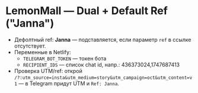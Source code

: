 # LemonMall — Dual + Default Ref ("Janna")
- Дефолтный ref: **Janna** — подставляется, если параметр `ref` в ссылке отсутствует.
- Переменные в Netlify:
  - `TELEGRAM_BOT_TOKEN` — токен бота
  - `RECIPIENT_IDS` — список chat id, напр.: 436373024,1747687413
- Проверка UTM/ref: открой `/?:utm_source=insta&utm_medium=story&utm_campaign=oct&utm_content=v1` — в Telegram придут UTM и `Ref: Janna`.
